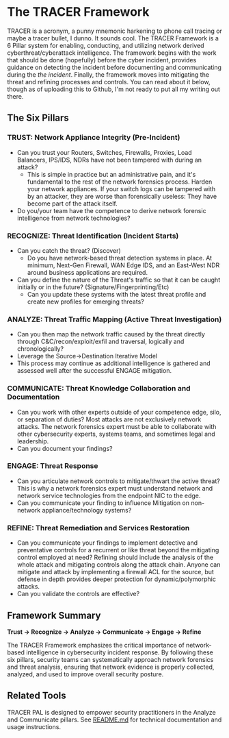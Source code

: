 # The TRACER Framework

TRACER is a acronym, a punny mnemonic harkening to phone call tracing or maybe a tracer bullet, I dunno. It sounds cool. The TRACER Framework is a 6 Pillar system for enabling, conducting, and utilizing network derived cyberthreat/cyberattack intelligence. The framework begins with the work that should be done (hopefully) before the cyber incident, provides guidance on detecting the incident before documenting and communicating during the _the incident_. Finally, the framework moves into mitigating the threat and refining processes and controls. You can read about it below, though as of uploading this to Github, I'm not ready to put all my writing out there.

## The Six Pillars

### TRUST: Network Appliance Integrity (Pre-Incident)
- Can you trust your Routers, Switches, Firewalls, Proxies, Load Balancers, IPS/IDS, NDRs have not been tampered with during an attack?
	- This is simple in practice but an administrative pain, and it's fundamental to the rest of the network forensics process. Harden your network appliances. If your switch logs can be tampered with by an attacker, they are worse than forensically useless: They have become part of the attack itself.
- Do you/your team have the competence to derive network forensic intelligence from network technologies?

### RECOGNIZE: Threat Identification (Incident Starts)
- Can you catch the threat? (Discover)
	- Do you have network-based threat detection systems in place. At minimum, Next-Gen Firewall, WAN Edge IDS, and an East-West NDR around business applications are required.
- Can you define the nature of the Threat's traffic so that it can be caught initially or in the future? (Signature/Fingerprinting/Etc)
	- Can you update these systems with the latest threat profile and create new profiles for emerging threats?

### ANALYZE: Threat Traffic Mapping (Active Threat Investigation)
- Can you then map the network traffic caused by the threat directly through C&C/recon/exploit/exfil and traversal, logically and chronologically?
- Leverage the Source->Destination Iterative Model
- This process may continue as additional intelligence is gathered and assessed well after the successful ENGAGE mitigation.

### COMMUNICATE: Threat Knowledge Collaboration and Documentation
- Can you work with other experts outside of your competence edge, silo, or separation of duties? Most attacks are not exclusively network attacks. The network forensics expert must be able to collaborate with other cybersecurity experts, systems teams, and sometimes legal and leadership.
- Can you document your findings?

### ENGAGE: Threat Response
- Can you articulate network controls to mitigate/thwart the active threat? This is why a network forensics expert must understand network and network service technologies from the endpoint NIC to the edge.
- Can you communicate your finding to influence Mitigation on non-network appliance/technology systems?

### REFINE: Threat Remediation and Services Restoration
- Can you communicate your findings to implement detective and preventative controls for a recurrent or like threat beyond the mitigating control employed at need? Refining should include the analysis of the whole attack and mitigating controls along the attack chain. Anyone can mitigate and attack by implementing a firewall ACL for the source, but defense in depth provides deeper protection for dynamic/polymorphic attacks.
- Can you validate the controls are effective?

## Framework Summary

**Trust → Recognize → Analyze → Communicate → Engage → Refine**

The TRACER Framework emphasizes the critical importance of network-based intelligence in cybersecurity incident response. By following these six pillars, security teams can systematically approach network forensics and threat analysis, ensuring that network evidence is properly collected, analyzed, and used to improve overall security posture.

## Related Tools

TRACER PAL is designed to empower security practitioners in the Analyze and Communicate pillars. See [README.md](README.md) for technical documentation and usage instructions.